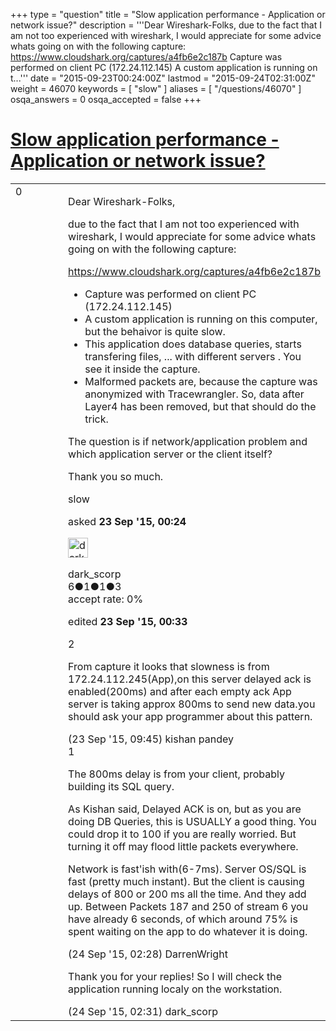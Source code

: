+++
type = "question"
title = "Slow application performance - Application or network issue?"
description = '''Dear Wireshark-Folks, due to the fact that I am not too experienced with wireshark, I would appreciate for some advice whats going on with the following capture: https://www.cloudshark.org/captures/a4fb6e2c187b  Capture was performed on client PC (172.24.112.145) A custom application is running on t...'''
date = "2015-09-23T00:24:00Z"
lastmod = "2015-09-24T02:31:00Z"
weight = 46070
keywords = [ "slow" ]
aliases = [ "/questions/46070" ]
osqa_answers = 0
osqa_accepted = false
+++

<div class="headNormal">

# [Slow application performance - Application or network issue?](/questions/46070/slow-application-performance-application-or-network-issue)

</div>

<div id="main-body">

<div id="askform">

<table id="question-table" style="width:100%;"><colgroup><col style="width: 50%" /><col style="width: 50%" /></colgroup><tbody><tr class="odd"><td style="width: 30px; vertical-align: top"><div class="vote-buttons"><span id="post-46070-upvote" class="ajax-command post-vote up" rel="nofollow" title="I like this post (click again to cancel)"> </span><div id="post-46070-score" class="post-score" title="current number of votes">0</div><span id="post-46070-downvote" class="ajax-command post-vote down" rel="nofollow" title="I dont like this post (click again to cancel)"> </span> <span id="favorite-mark" class="ajax-command favorite-mark" rel="nofollow" title="mark/unmark this question as favorite (click again to cancel)"> </span><div id="favorite-count" class="favorite-count"></div></div></td><td><div id="item-right"><div class="question-body"><p>Dear Wireshark-Folks,</p><p>due to the fact that I am not too experienced with wireshark, I would appreciate for some advice whats going on with the following capture:</p><p><a href="https://www.cloudshark.org/captures/a4fb6e2c187b">https://www.cloudshark.org/captures/a4fb6e2c187b</a></p><ul><li>Capture was performed on client PC (172.24.112.145)</li><li>A custom application is running on this computer, but the behaivor is quite slow.</li><li>This application does database queries, starts transfering files, ... with different servers . You see it inside the capture.</li><li>Malformed packets are, because the capture was anonymized with Tracewrangler. So, data after Layer4 has been removed, but that should do the trick.</li></ul><p>The question is if network/application problem and which application server or the client itself?</p><p>Thank you so much.</p></div><div id="question-tags" class="tags-container tags"><span class="post-tag tag-link-slow" rel="tag" title="see questions tagged &#39;slow&#39;">slow</span></div><div id="question-controls" class="post-controls"></div><div class="post-update-info-container"><div class="post-update-info post-update-info-user"><p>asked <strong>23 Sep '15, 00:24</strong></p><img src="https://secure.gravatar.com/avatar/b7b46291a0c3593e20b23f68fd638125?s=32&amp;d=identicon&amp;r=g" class="gravatar" width="32" height="32" alt="dark_scorp&#39;s gravatar image" /><p><span>dark_scorp</span><br />
<span class="score" title="6 reputation points">6</span><span title="1 badges"><span class="badge1">●</span><span class="badgecount">1</span></span><span title="1 badges"><span class="silver">●</span><span class="badgecount">1</span></span><span title="3 badges"><span class="bronze">●</span><span class="badgecount">3</span></span><br />
<span class="accept_rate" title="Rate of the user&#39;s accepted answers">accept rate:</span> <span title="dark_scorp has no accepted answers">0%</span></p></div><div class="post-update-info post-update-info-edited"><p><span> edited <strong>23 Sep '15, 00:33</strong> </span></p></div></div><div id="comments-container-46070" class="comments-container"><span id="46078"></span><div id="comment-46078" class="comment"><div id="post-46078-score" class="comment-score">2</div><div class="comment-text"><p>From capture it looks that slowness is from 172.24.112.245(App),on this server delayed ack is enabled(200ms) and after each empty ack App server is taking approx 800ms to send new data.you should ask your app programmer about this pattern.</p></div><div id="comment-46078-info" class="comment-info"><span class="comment-age">(23 Sep '15, 09:45)</span> <span class="comment-user userinfo">kishan pandey</span></div></div><span id="46100"></span><div id="comment-46100" class="comment"><div id="post-46100-score" class="comment-score">1</div><div class="comment-text"><p>The 800ms delay is from your client, probably building its SQL query.</p><p>As Kishan said, Delayed ACK is on, but as you are doing DB Queries, this is USUALLY a good thing. You could drop it to 100 if you are really worried. But turning it off may flood little packets everywhere.</p><p>Network is fast'ish with(6-7ms). Server OS/SQL is fast (pretty much instant). But the client is causing delays of 800 or 200 ms all the time. And they add up. Between Packets 187 and 250 of stream 6 you have already 6 seconds, of which around 75% is spent waiting on the app to do whatever it is doing.</p></div><div id="comment-46100-info" class="comment-info"><span class="comment-age">(24 Sep '15, 02:28)</span> <span class="comment-user userinfo">DarrenWright</span></div></div><span id="46101"></span><div id="comment-46101" class="comment"><div id="post-46101-score" class="comment-score"></div><div class="comment-text"><p>Thank you for your replies! So I will check the application running localy on the workstation.</p></div><div id="comment-46101-info" class="comment-info"><span class="comment-age">(24 Sep '15, 02:31)</span> <span class="comment-user userinfo">dark_scorp</span></div></div></div><div id="comment-tools-46070" class="comment-tools"></div><div class="clear"></div><div id="comment-46070-form-container" class="comment-form-container"></div><div class="clear"></div></div></td></tr></tbody></table>

</div>

</div>

